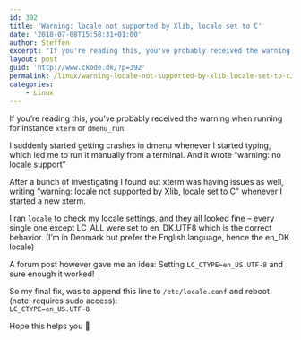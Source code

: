 ```yaml
---
id: 392
title: 'Warning: locale not supported by Xlib, locale set to C'
date: '2018-07-08T15:58:31+01:00'
author: Steffen
excerpt: "If you're reading this, you've probably received the warning when running for instance <code>xterm</code> or <code>dmenu_run</code>.\r\n\r\nHere's how to easily fix the problem."
layout: post
guid: 'http://www.ckode.dk/?p=392'
permalink: /linux/warning-locale-not-supported-by-xlib-locale-set-to-c/
categories:
    - Linux
---
```


If you’re reading this, you’ve probably received the warning when running for instance `xterm` or `dmenu_run`.

I suddenly started getting crashes in dmenu whenever I started typing, which led me to run it manually from a terminal. And it wrote “warning: no locale support”

After a bunch of investigating I found out xterm was having issues as well, writing “warning: locale not supported by Xlib, locale set to C” whenever I started a new xterm.

I ran `locale` to check my locale settings, and they all looked fine – every single one except LC\_ALL were set to en\_DK.UTF8 which is the correct behavior. (I’m in Denmark but prefer the English language, hence the en\_DK locale)

A forum post however gave me an idea: Setting `LC_CTYPE=en_US.UTF-8` and sure enough it worked!

So my final fix, was to append this line to `/etc/locale.conf` and reboot (note: requires sudo access):  
`LC_CTYPE=en_US.UTF-8`

Hope this helps you 🙂